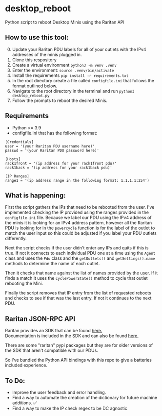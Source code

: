 # desktop_reboot
Python script to reboot Desktop Minis using the Raritan API

## How to use this tool:
0) Update your Raritan PDU labels for all of your outlets with the IPv4 addresses of the minis plugged in.
1) Clone this respository
2) Create a virtual environment `python3 -m venv .venv`
3) Enter the environment: `source .venv/bin/activate`
4) Install the requirements `pip install -r requirements.txt` 
5) In the root directory create a file called `configfile.ini` that follows the format outlined below.
6) Navigate to the root directory in the terminal and run `python3 desktop_reboot.py`
7) Follow the prompts to reboot the desired Minis.

## Requirements
* Python >= 3.9
* configfile.ini that has the following format:
```
[Credentials]
user = '(your Raritan PDU username here)'
passwd = '(your Raritan PDU password here)'

[Hosts]
rack1front = '(ip address for your rack1front pdu)'
rack1back = '(ip address for your rack1back pdu)'

[IP Ranges]
range1 = '(ip address range in the following format: 1.1.1.1:254')
```

## What is happening:
First the script gathers the IPs that need to be rebooted from the user. I've implemented checking the IP provided using the ranges provided in the `configfile.ini` file. Because we label our PDU using the IPv4 address of the minis it is looking for an IPv4 address pattern, however all the Raritan PDU is looking for in the `powercycle` function is for the label of the outlet to match the user input so this could be adjusted if you label your PDU outlets differently.  

Next the script checks if the user didn't enter any IPs and quits if this is true. If not it connects to each individual PDU one at a time using the `Agent` class and uses the `Pdu` class and the `getOutlets()` and `getSettings().name` methods to determine the name of each outlet.  

Then it checks that name against the list of names provided by the user. If it finds a match it uses the `cyclePowerState()` method to cycle that outlet rebooting the Mini.  

Finally the script removes that IP entry from the list of requested reboots and checks to see if that was the last entry. If not it continues to the next PDU.  

## Raritan JSON-RPC API
Raritan provides an SDK that can be found [here.](https://www.raritan.com/support/product/px3)  
Documentation is included in the SDK and can also be found [here.](https://help.raritan.com/json-rpc/pdu/v3.6.1/)

There are some "raritan" pypi packages but they are for older versions of the SDK that aren't compatible with our PDUs. 

So I've bundled the Python API bindings with this repo to give a batteries included experience. 

## To Do:
* Improve the user feedback and error handling. 
* Find a way to automate the creation of the dictionary for future machine additions. ✅
* Find a way to make the IP check regex to be DC agnostic
